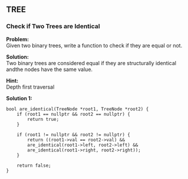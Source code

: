 


## TREE

### Check if Two Trees are Identical

**Problem:**  
Given two binary trees, write a function to check if they are equal or not.

**Solution:**   
Two binary trees are considered equal if they are structurally identical andthe nodes have the same value.

**Hint:**   
Depth first traversal

**Solution 1:**   

	bool are_identical(TreeNode *root1, TreeNode *root2) {
		if (root1 == nullptr && root2 == nullptr) {
			return true;
		}
		
		if (root1 != nullptr && root2 != nullptr) {
			return ((root1->val == root2->val) && 
			are_identical(root1->left, root2->left) && 
			are_identical(root1->right, root2->right));
		}
		
		return false;
	}